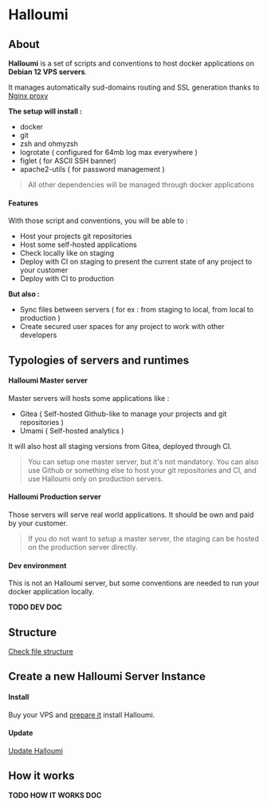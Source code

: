 # Halloumi

## About

**Halloumi** is a set of scripts and conventions to host docker applications on **Debian 12 VPS servers**.

It manages automatically sud-domains routing and SSL generation thanks to [Nginx proxy](https://github.com/nginx-proxy/nginx-proxy)

**The setup will install :**
- docker
- git
- zsh and ohmyzsh
- logrotate ( configured for 64mb log max everywhere )
- figlet ( for ASCII SSH banner)
- apache2-utils ( for password management )

> All other dependencies will be managed through docker applications

#### Features

With those script and conventions, you will be able to :
- Host your projects git repositories
- Host some self-hosted applications
- Check locally like on staging
- Deploy with CI on staging to present the current state of any project to your customer
- Deploy with CI to production

**But also :**
- Sync files between servers ( for ex : from staging to local, from local to production )
- Create secured user spaces for any project to work with other developers

## Typologies of servers and runtimes

#### Halloumi Master server

Master servers will hosts some applications like :
- Gitea ( Self-hosted Github-like to manage your projects and git repositories )
- Umami ( Self-hosted analytics )

It will also host all staging versions from Gitea, deployed through CI.

> You can setup one master server, but it's not mandatory. You can also use Github or something else to host your git repositories and CI, and use Halloumi only on production servers.

#### Halloumi Production server

Those servers will serve real world applications.
It should be own and paid by your customer.

> If you do not want to setup a master server, the staging can be hosted on the production server directly. 

#### Dev environment

This is not an Halloumi server, but some conventions are needed to run your docker application locally.

**TODO DEV DOC**


## Structure

[Check file structure](./doc/structure.md)

## Create a new Halloumi Server Instance

#### Install
Buy your VPS and [prepare it](./doc/prepare-vps.md) install Halloumi.

#### Update
[Update Halloumi](./doc/update.md)

## How it works

**TODO HOW IT WORKS DOC**